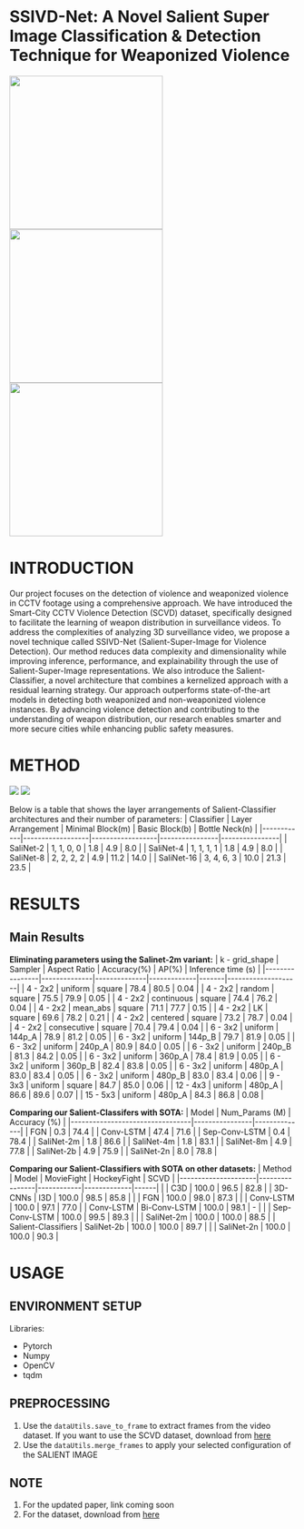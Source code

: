 # SSIVD-Net: A Novel Salient Super Image Classification \& Detection Technique for Weaponized Violence

<img src="https://github.com/Ti-Oluwanimi/Violence_Detection_Main/blob/main/Result/VGG16_3_2_output.gif" width="270" height="270"> <img src="https://github.com/Ti-Oluwanimi/Violence_Detection_Main/blob/main/Result/Inception_3_2_output.gif" width="270" height="270"> <img src="https://github.com/Ti-Oluwanimi/Violence_Detection_Main/blob/main/Result/Densenet_5_3_output%20.gif" width="270" height="270">

# INTRODUCTION
Our project focuses on the detection of violence and weaponized violence in CCTV footage using a comprehensive approach. We have introduced the Smart-City CCTV Violence Detection (SCVD) dataset, specifically designed to facilitate the learning of weapon distribution in surveillance videos. To address the complexities of analyzing 3D surveillance video, we propose a novel technique called SSIVD-Net (Salient-Super-Image for Violence Detection). Our method reduces data complexity and dimensionality while improving inference, performance, and explainability through the use of Salient-Super-Image representations. We also introduce the Salient-Classifier, a novel architecture that combines a kernelized approach with a residual learning strategy. Our approach outperforms state-of-the-art models in detecting both weaponized and non-weaponized violence instances. By advancing violence detection and contributing to the understanding of weapon distribution, our research enables smarter and more secure cities while enhancing public safety measures.

# METHOD
<img src="https://github.com/Ti-Oluwanimi/Violence_Detection_Main/blob/main/Result/sivi.png"> 
<img src="https://github.com/Ti-Oluwanimi/Violence_Detection_Main/blob/main/Result/join.png"> 

Below is a table that shows the layer arrangements of Salient-Classifier architectures and their number of parameters:
| Classifier | Layer Arrangement | Minimal Block(m) | Basic Block(b) | Bottle Neck(n) |
|------------|------------------|------------------|----------------|----------------|
| SaliNet-2  | 1, 1, 0, 0       | 1.8              | 4.9            | 8.0            |
| SaliNet-4  | 1, 1, 1, 1       | 1.8              | 4.9            | 8.0            |
| SaliNet-8  | 2, 2, 2, 2       | 4.9              | 11.2           | 14.0           |
| SaliNet-16 | 3, 4, 6, 3       | 10.0             | 21.3           | 23.5           |

# RESULTS
## Main Results
**Eliminating parameters using the Salinet-2m variant:**
| k - grid_shape | Sampler      | Aspect Ratio | Accuracy(%) | AP(%) | Inference time (s) |
|----------------|--------------|--------------|-------------|-------|--------------------|
| 4 - 2x2        | uniform      | square       | 78.4        | 80.5  | 0.04               |
| 4 - 2x2        | random       | square       | 75.5        | 79.9  | 0.05               |
| 4 - 2x2        | continuous   | square       | 74.4        | 76.2  | 0.04               |
| 4 - 2x2        | mean_abs     | square       | 71.1        | 77.7  | 0.15               |
| 4 - 2x2        | LK           | square       | 69.6        | 78.2  | 0.21               |
| 4 - 2x2        | centered     | square       | 73.2        | 78.7  | 0.04               |
| 4 - 2x2        | consecutive  | square       | 70.4        | 79.4  | 0.04               |
| 6 - 3x2        | uniform      | 144p_A       | 78.9        | 81.2  | 0.05               |
| 6 - 3x2        | uniform      | 144p_B       | 79.7        | 81.9  | 0.05               |
| 6 - 3x2        | uniform      | 240p_A       | 80.9        | 84.0  | 0.05               |
| 6 - 3x2        | uniform      | 240p_B       | 81.3        | 84.2  | 0.05               |
| 6 - 3x2        | uniform      | 360p_A       | 78.4        | 81.9  | 0.05               |
| 6 - 3x2        | uniform      | 360p_B       | 82.4        | 83.8  | 0.05               |
| 6 - 3x2        | uniform      | 480p_A       | 83.0        | 83.4  | 0.05               |
| 6 - 3x2        | uniform      | 480p_B       | 83.0        | 83.4  | 0.06               |
| 9 - 3x3        | uniform      | square       | 84.7        | 85.0  | 0.06               |
| 12 - 4x3       | uniform      | 480p_A       | 86.6        | 89.6  | 0.07               |
| 15 - 5x3       | uniform      | 480p_A       | 84.3        | 86.8  | 0.08               |

**Comparing our Salient-Classifers with SOTA:**
| Model                           | Num_Params (M) | Accuracy (%) |
|---------------------------------|----------------|--------------|
| FGN                             | 0.3            | 74.4         |
| Conv-LSTM                       | 47.4           | 71.6         |
| Sep-Conv-LSTM                   | 0.4            | 78.4         |
| SaliNet-2m                      | 1.8            | 86.6         |
| SaliNet-4m                      | 1.8            | 83.1         |
| SaliNet-8m                      | 4.9            | 77.8         |
| SaliNet-2b                      | 4.9            | 75.9         |
| SaliNet-2n                      | 8.0            | 78.8         |

**Comparing our Salient-Classifiers with SOTA on other datasets:**
| Method              | Model          | MovieFight | HockeyFight | SCVD |
|---------------------|----------------|------------|-------------|------|
|                     | C3D            | 100.0      | 96.5        | 82.8 |
| 3D-CNNs             | I3D            | 100.0      | 98.5        | 85.8 |
|                     | FGN            | 100.0      | 98.0        | 87.3 |
|                     | Conv-LSTM      | 100.0      | 97.1        | 77.0 |
| Conv-LSTM           | Bi-Conv-LSTM   | 100.0      | 98.1        | -    |
|                     | Sep-Conv-LSTM  | 100.0      | 99.5        | 89.3 |
|                     | SaliNet-2m     | 100.0      | 100.0       | 88.5 |
| Salient-Classifiers | SaliNet-2b     | 100.0      | 100.0       | 89.7 |
|                     | SaliNet-2n     | 100.0      | 100.0       | 90.3 |

# USAGE
## ENVIRONMENT SETUP
Libraries:
- Pytorch
- Numpy
- OpenCV
- tqdm

## PREPROCESSING
1. Use the ```dataUtils.save_to_frame``` to extract frames from the video dataset. If you want to use the SCVD dataset, download from [here](www.kaggle.com/dataset/75806dc0d1bc0fccd0cedaf117979ffa2f2ae5c3c7af3cdd78b9f4cc14d96013)
2. Use the ```dataUtils.merge_frames``` to apply your selected configuration of the SALIENT IMAGE

## NOTE

1. For the updated paper, link coming soon
2. For the dataset, download from [here](https://www.kaggle.com/datasets/75806dc0d1bc0fccd0cedaf117979ffa2f2ae5c3c7af3cdd78b9f4cc14d96013)
  
<!-- Also, if you use this repository or dataset, please make sure to cite our [paper](https://arxiv.org/abs/2207.12850). Thank you. -->
